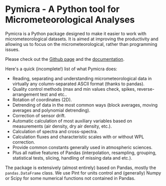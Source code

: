 Pymicra - A Python tool for Micrometeorological Analyses
========================================================

Pymicra is a Python package designed to make it easier to work with micrometeorological datasets. It is aimed at improving the productivity and allowing us to focus on the micrometeorological, rather than programming issues.

Please check out the [Github page](https://github.com/tomchor/pymicra) and the [documentation](http://tomchor.github.io/pymicra/).

Here's a quick (incomplete!) list of what Pymicra does:

-   Reading, separating and understanding micrometeorological data in virtually any column-separated ASCII format (thanks to pandas).
-   Quality control methods (max and min values check, spikes, reverse-arrangement test and etc..
-   Rotation of coordinates (2D).
-   Detrending of data in the most common ways (block averages, moving averages and polynomial detrending).
-   Correction of sensor drift.
-   Automatic calculation of most auxiliary variables based on measurements (air density, dry air density, etc.).
-   Calculation of spectra and cross-spectra.
-   Calculation fluxes and characteristic scales with or without WPL correction.
-   Provide common constants generally used in atmospheric sciences.
-   Plus all native features of Pandas (interpolation, resampling, grouping, statistical tests, slicing, handling of missing data and etc.).

The package is extensively (almost entirely) based on Pandas, mostly the `pandas.DataFrame` class. We use Pint for units control and (generally) Numpy or Scipy for some numerical functions not contained in Pandas.
